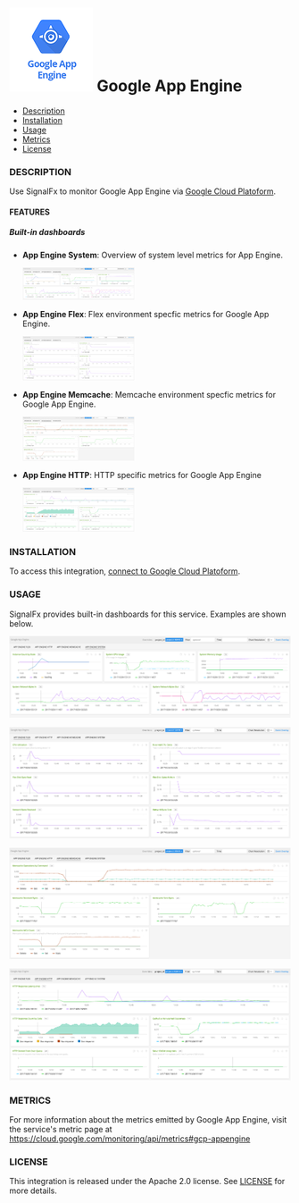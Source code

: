 # ![](./img/integration_googleappengine.png) Google App Engine

- [Description](#description)
- [Installation](#installation)
- [Usage](#usage)
- [Metrics](#metrics)
- [License](#license)

### DESCRIPTION

Use SignalFx to monitor Google App Engine via [Google Cloud Platoform](https://github.com/signalfx/integrations/tree/master/gcp)[](sfx_link:gcp).

#### FEATURES

##### Built-in dashboards

- **App Engine System**: Overview of system level metrics for App Engine.

  [<img src='./img/appengine_system.png' width=200px>](./img/appengine_system.png)

- **App Engine Flex**: Flex environment specfic metrics for Google App Engine.

  [<img src='./img/appengine_flex.png' width=200px>](./img/appengine_flex.png)

- **App Engine Memcache**: Memcache environment specfic metrics for Google App Engine.

  [<img src='./img/appengine_memcache.png' width=200px>](./img/appengine_memcache.png)

- **App Engine HTTP**: HTTP specific metrics for Google App Engine

  [<img src='./img/appengine_http.png' width=200px>](./img/appengine_http.png)

### INSTALLATION

To access this integration, [connect to Google Cloud Platoform](https://github.com/signalfx/integrations/tree/master/gcp)[](sfx_link:gcp).

### USAGE

SignalFx provides built-in dashboards for this service. Examples are shown below.

![](./img/appengine_system.png)

![](./img/appengine_flex.png)

![](./img/appengine_memcache.png)

![](./img/appengine_http.png)

### METRICS

For more information about the metrics emitted by Google App Engine, visit the service's metric page at https://cloud.google.com/monitoring/api/metrics#gcp-appengine

### LICENSE

This integration is released under the Apache 2.0 license. See [LICENSE](./LICENSE) for more details.

